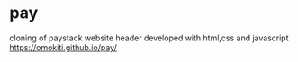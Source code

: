 # pay
cloning of paystack website header
developed with html,css and javascript
https://omokiti.github.io/pay/
